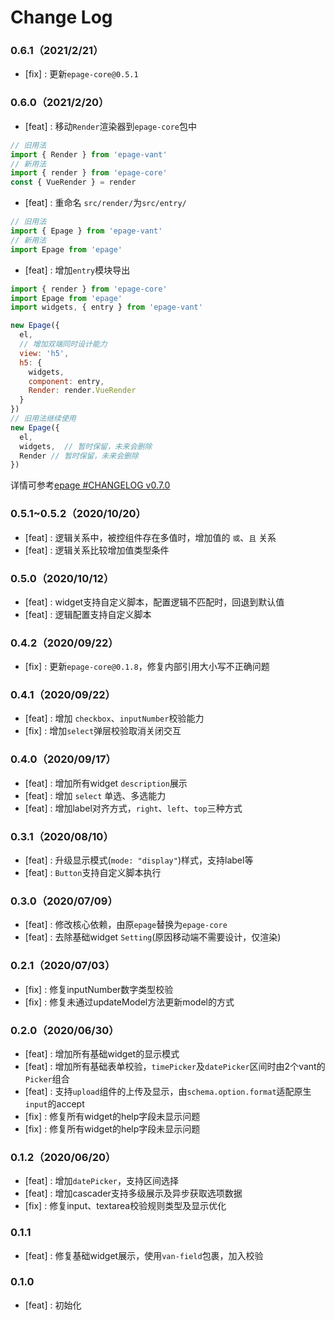 # Change Log

### 0.6.1（2021/2/21）

- [fix] : 更新`epage-core@0.5.1`

### 0.6.0（2021/2/20）


- [feat] : 移动`Render`渲染器到`epage-core`包中

```js
// 旧用法
import { Render } from 'epage-vant'
// 新用法
import { render } from 'epage-core'
const { VueRender } = render
```

- [feat] : 重命名 `src/render/`为`src/entry/`

```js
// 旧用法
import { Epage } from 'epage-vant'
// 新用法
import Epage from 'epage'
```
- [feat] : 增加`entry`模块导出
```js
import { render } from 'epage-core'
import Epage from 'epage'
import widgets, { entry } from 'epage-vant'

new Epage({
  el,
  // 增加双端同时设计能力
  view: 'h5',
  h5: {
    widgets,
    component: entry,
    Render: render.VueRender
  }
})
// 旧用法继续使用
new Epage({
  el,
  widgets,  // 暂时保留，未来会删除
  Render // 暂时保留，未来会删除
})
```

详情可参考[epage #CHANGELOG v0.7.0](https://github.com/didi/epage/blob/dev/CHANGELOG.md#0702021219)

### 0.5.1~0.5.2（2020/10/20）

- [feat] : 逻辑关系中，被控组件存在多值时，增加值的 `或`、`且` 关系
- [feat] : 逻辑关系比较增加值类型条件

### 0.5.0（2020/10/12）

- [feat] : widget支持自定义脚本，配置逻辑不匹配时，回退到默认值
- [feat] : 逻辑配置支持自定义脚本

### 0.4.2（2020/09/22）

- [fix] : 更新`epage-core@0.1.8`，修复内部引用大小写不正确问题

### 0.4.1（2020/09/22）

- [feat] : 增加 `checkbox`、`inputNumber`校验能力
- [fix] : 增加`select`弹层校验取消关闭交互

### 0.4.0（2020/09/17）

- [feat] : 增加所有widget `description`展示
- [feat] : 增加 `select` 单选、多选能力
- [feat] : 增加label对齐方式，`right`、`left`、`top`三种方式

### 0.3.1（2020/08/10）

- [feat] : 升级显示模式(`mode: "display"`)样式，支持label等
- [feat] : `Button`支持自定义脚本执行

### 0.3.0（2020/07/09）

- [feat] : 修改核心依赖，由原`epage`替换为`epage-core`
- [feat] : 去除基础widget `Setting`(原因移动端不需要设计，仅渲染)


### 0.2.1（2020/07/03）

- [fix] : 修复inputNumber数字类型校验
- [fix] : 修复未通过updateModel方法更新model的方式

### 0.2.0（2020/06/30）

- [feat] : 增加所有基础widget的显示模式
- [feat] : 增加所有基础表单校验，`timePicker`及`datePicker`区间时由2个vant的`Picker`组合
- [feat] : 支持`upload`组件的上传及显示，由`schema.option.format`适配原生`input`的accept
- [fix] : 修复所有widget的help字段未显示问题
- [fix] : 修复所有widget的help字段未显示问题


### 0.1.2（2020/06/20）

- [feat] : 增加`datePicker`，支持区间选择
- [feat] : 增加cascader支持多级展示及异步获取选项数据
- [fix] : 修复input、textarea校验规则类型及显示优化


### 0.1.1

- [feat] : 修复基础widget展示，使用`van-field`包裹，加入校验


### 0.1.0

- [feat] : 初始化
